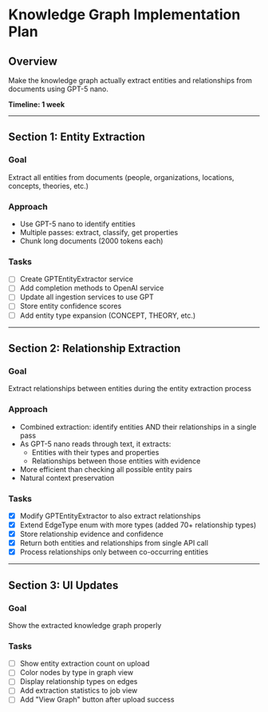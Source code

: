 # Knowledge Graph Implementation Plan

## Overview
Make the knowledge graph actually extract entities and relationships from documents using GPT-5 nano.

**Timeline: 1 week**

---

## Section 1: Entity Extraction

### Goal
Extract all entities from documents (people, organizations, locations, concepts, theories, etc.)

### Approach
- Use GPT-5 nano to identify entities
- Multiple passes: extract, classify, get properties
- Chunk long documents (2000 tokens each)

### Tasks
- [ ] Create GPTEntityExtractor service
- [ ] Add completion methods to OpenAI service
- [ ] Update all ingestion services to use GPT
- [ ] Store entity confidence scores
- [ ] Add entity type expansion (CONCEPT, THEORY, etc.)

---

## Section 2: Relationship Extraction

### Goal
Extract relationships between entities during the entity extraction process

### Approach
- Combined extraction: identify entities AND their relationships in a single pass
- As GPT-5 nano reads through text, it extracts:
  - Entities with their types and properties
  - Relationships between those entities with evidence
- More efficient than checking all possible entity pairs
- Natural context preservation

### Tasks
- [x] Modify GPTEntityExtractor to also extract relationships
- [x] Extend EdgeType enum with more types (added 70+ relationship types)
- [x] Store relationship evidence and confidence
- [x] Return both entities and relationships from single API call
- [x] Process relationships only between co-occurring entities

---

## Section 3: UI Updates

### Goal
Show the extracted knowledge graph properly

### Tasks
- [ ] Show entity extraction count on upload
- [ ] Color nodes by type in graph view
- [ ] Display relationship types on edges
- [ ] Add extraction statistics to job view
- [ ] Add "View Graph" button after upload success